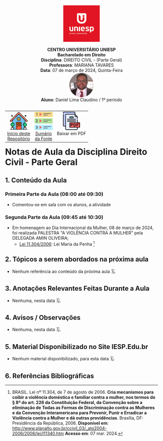 <div align="center">

<p align="center"><img height="120" src="../../../figuras/LOGO_UNIESP.png"> </p>

<p align="center"><b>CENTRO UNIVERSITÁRIO UNIESP</b><br>
<b>Bacharelado em Direito</b><br>
<b>Disciplina</b>: DIREITO CIVIL - (Parte Geral)<br>
<b>Professora</b>: MARIANA TAVARES<br>
<b>Data</b>: 07 de março de 2024, Quinta-Feira<br>
<img align="center" src="../../../figuras/FOTO_PERFIL_DANIEL_CLAUDINO_2023.png" width="80"><br>
<b>Aluno</b>: Daniel Lima Claudino / 1º período<br>
 </p>
</div>

<table align="right" border="0">
  <tr>
    <td align="center" valign="top">
      <a href="../README.md">
        <img src="https://github.com/dnlclaudino/imagens/blob/master/icones/icone-casa2.png?raw=true" heigh="60" width="60"><br>Início deste <br>Repositório
      </a>
    </td>
    <td align="center" valign="top">
      <a href="./README.md">
        <img src="https://github.com/dnlclaudino/imagens/blob/master/icones/icone-sumario.png?raw=true" heigh="60" width="60"><br>Sumário<br>da Fonte
      </a>
    </td>
    <td align="center" valign="top">
        <img src="https://github.com/dnlclaudino/imagens/blob/master/icones-aplicativos/pdf/pdf.png?raw=true" heigh="60" width="60"><br>Baixar em PDF
    </td>
  </tr>
</table><br><br><br><br><br>

# Notas de Aula da Disciplina Direito Civil - Parte Geral

## 1. Conteúdo da Aula

### Primeira Parte da Aula (08:00 até 09:30)

- Comentou-se em sala com os alunos, a atividade [](../trabalhos-e-atividades/entrega-em-2024-03-07/atividade-resenha-critica-a-luz-dudh.md)

### Segunda Parte da Aula (09:45 até 10:30)

- Em homenagem ao Dia Internacional da Mulher, 08 de março de 2024, foi realizada PALESTRA "A VIOLÊNCIA CONTRA A MULHER" pela DELEGADA AMIN OLIVEIRA;
  - [Lei 11.304/2006](http://www.planalto.gov.br/ccivil_03/_ato2011-2014/2011/lei/l12527.htm): Lei Maria da Penha [^BRASIL-2006]

## 2. Tópicos a serem abordados na próxima aula

- Nenhum referência ao conteúdo da próxima aula 🗓.

## 3. Anotações Relevantes Feitas Durante a Aula

- Nenhuma, nesta data 🗓.

## 4. Avisos / Observações

- Nenhuma, nesta data 🗓.

## 5. Material Disponibilizado no Site IESP.Edu.br

- Nenhum material disponibilizado, para esta data 🗓.

## 6. Referências Bibliográficas

[^BRASIL-2006]: BRASIL. Lei nº 11.304, de 7 de agosto de 2006. **Cria mecanismos para coibir a violência doméstica e familiar contra a mulher, nos termos do § 8º do art. 226 da Constituição Federal, da Convenção sobre a eliminação de Todas as Formas de Discriminação contra as Mulheres e da Convenção Interamericana para Prevenir, Punir e Erradicar a Violência contra a Mulher e dá outras providências**. Brasília, DF: Presidência da República, 2006. **Disponível em**: http://www.planalto.gov.br/ccivil_03/_ato2004-2006/2006/lei/l11340.htm **Acesso em**: 07 mar. 2024.
